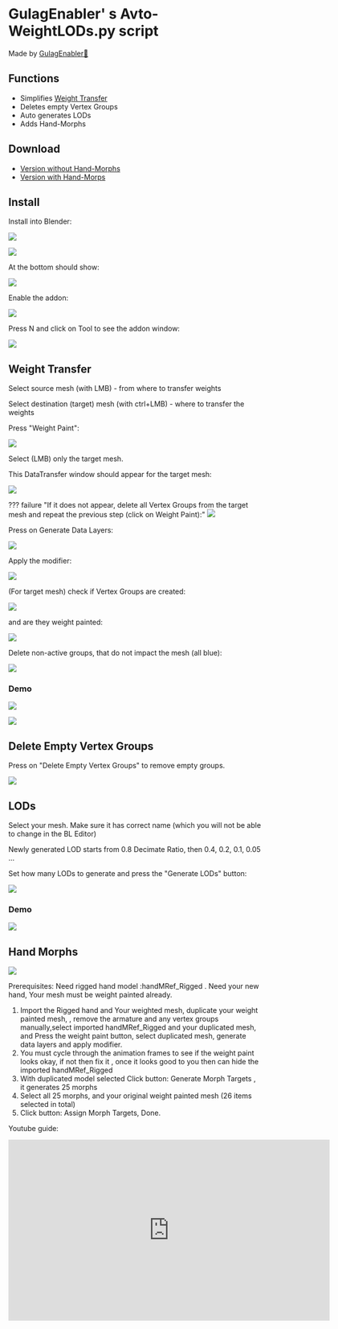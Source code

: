 # GulagEnabler' s Avto-WeightLODs.py script

Made by [GulagEnabler🍉](https://discord.com/channels/411286129317249035/697071240015380500/1216758524055519242)

## Functions

* Simplifies [Weight Transfer](/editor/weight_painting/#weight-transfer)
* Deletes empty Vertex Groups
* Auto generates LODs
* Adds Hand-Morphs


## Download

* [Version without Hand-Morphs](https://drive.google.com/file/d/1T2-PSjuO_eY_Dgpvq9Mxj13xysPa8f3q/view?usp=drive_link)
* [Version with Hand-Morps](https://drive.google.com/file/d/1H9DslcyKdt_Ba6sPaKDm0CdhzUMS0n6_/view?usp=drive_link)


## Install


Install into Blender:

![](/pics/2403202131.jpg)

![](/pics/2403202132.jpg)

At the bottom should show:

![](/pics/2403202134.jpg)

Enable the addon:

![](/pics/2403202136.jpg)

Press N and click on Tool to see the addon window:

![](/pics/2403202137.jpg)


## Weight Transfer

Select source mesh (with LMB) - from where to transfer weights

Select destination (target) mesh (with ctrl+LMB) - where to transfer the weights

Press "Weight Paint":

![](/pics/2403202140.jpg)

Select (LMB) only the target mesh.

This DataTransfer window should appear for the target mesh:

![](/pics/2403202141.jpg)


??? failure "If it does not appear, delete all Vertex Groups from the target mesh and repeat the previous step (click on Weight Paint):"
    ![](/pics/2403202143.jpg)

Press on Generate Data Layers:

![](/pics/2403202144.jpg)

Apply the modifier:

![](/pics/2403202145.jpg)

(For target mesh) check if Vertex Groups are created:

![](/pics/2403202146.jpg)

and are they weight painted:

![](/pics/2403202146b.jpg)

Delete non-active groups, that do not impact the mesh (all blue):

![](/pics/2403202146c.jpg)


### Demo

![](/pics/2403202147.gif)

![](/pics/2403202152.gif)

## Delete Empty Vertex Groups

Press on "Delete Empty Vertex Groups" to remove empty groups.

![](/pics/delete_empty_vertex_groups.gif)


## LODs

Select your mesh. Make sure it has correct name (which you will not be able to change in the BL Editor)

Newly generated LOD starts from 0.8 Decimate Ratio, then 0.4, 0.2, 0.1, 0.05 ...

Set how many LODs to generate and press the "Generate LODs" button:

![](/pics/2403202149.jpg)

### Demo

![](/pics/2403202153.gif)


## Hand Morphs

![](/pics/hand_morphs_script.gif)

Prerequisites: Need rigged hand model :handMRef_Rigged . Need your new hand, Your mesh must be weight painted already.

1. Import the Rigged hand and Your weighted mesh, duplicate your weight painted mesh, , remove the armature and any     vertex groups manually,select imported handMRef_Rigged and your duplicated mesh, and Press the weight paint     button, select duplicated mesh, generate data layers and apply modifier.
2. You must cycle through the animation frames to see if the weight paint looks okay, if not then fix it , once it      looks good to you then can hide the imported handMRef_Rigged
2. With duplicated model selected Click button: Generate Morph Targets , it generates 25 morphs 
4. Select all 25 morphs, and your original weight painted mesh (26 items selected in total)
5. Click button: Assign Morph Targets, Done.

Youtube guide:

<center>
    <iframe width="640" height="360" src="https://www.youtube.com/embed/5pGisUTlgUc" frameborder="0" allowfullscreen></iframe>
</center>
